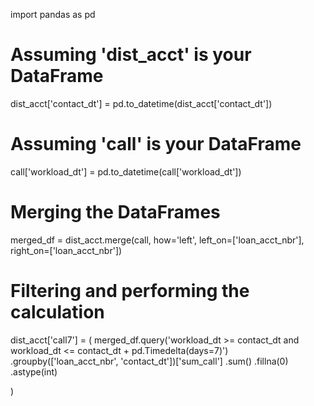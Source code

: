 import pandas as pd

# Assuming 'dist_acct' is your DataFrame
dist_acct['contact_dt'] = pd.to_datetime(dist_acct['contact_dt'])

# Assuming 'call' is your DataFrame
call['workload_dt'] = pd.to_datetime(call['workload_dt'])

# Merging the DataFrames
merged_df = dist_acct.merge(call, how='left', left_on=['loan_acct_nbr'], right_on=['loan_acct_nbr'])

# Filtering and performing the calculation
dist_acct['call7'] = (
    merged_df.query('workload_dt >= contact_dt and workload_dt <= contact_dt + pd.Timedelta(days=7)')
    .groupby(['loan_acct_nbr', 'contact_dt'])['sum_call']
    .sum()
    .fillna(0)
    .astype(int)
    
)

